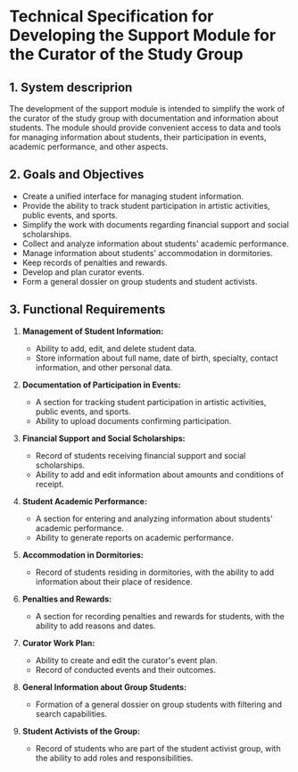 # Technical Specification for Developing the Support Module for the Curator of the Study Group

## 1. System descriprion
The development of the support module is intended to simplify the work of the curator of the study group with documentation and information about students. The module should provide convenient access to data and tools for managing information about students, their participation in events, academic performance, and other aspects.

## 2. Goals and Objectives
- Create a unified interface for managing student information.
- Provide the ability to track student participation in artistic activities, public events, and sports.
- Simplify the work with documents regarding financial support and social scholarships.
- Collect and analyze information about students' academic performance.
- Manage information about students' accommodation in dormitories.
- Keep records of penalties and rewards.
- Develop and plan curator events.
- Form a general dossier on group students and student activists.

## 3. Functional Requirements

1. **Management of Student Information:**
   - Ability to add, edit, and delete student data.
   - Store information about full name, date of birth, specialty, contact information, and other personal data.

2. **Documentation of Participation in Events:**
   - A section for tracking student participation in artistic activities, public events, and sports.
   - Ability to upload documents confirming participation.

3. **Financial Support and Social Scholarships:**
   - Record of students receiving financial support and social scholarships.
   - Ability to add and edit information about amounts and conditions of receipt.

4. **Student Academic Performance:**
   - A section for entering and analyzing information about students' academic performance.
   - Ability to generate reports on academic performance.

5. **Accommodation in Dormitories:**
   - Record of students residing in dormitories, with the ability to add information about their place of residence.

6. **Penalties and Rewards:**
   - A section for recording penalties and rewards for students, with the ability to add reasons and dates.

7. **Curator Work Plan:**
   - Ability to create and edit the curator's event plan.
   - Record of conducted events and their outcomes.

8. **General Information about Group Students:**
   - Formation of a general dossier on group students with filtering and search capabilities.

9. **Student Activists of the Group:**
   - Record of students who are part of the student activist group, with the ability to add roles and responsibilities.

